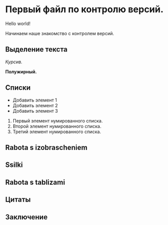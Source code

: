 # Первый файл по контролю версий.

Hello world!

Начинаем наше знакомство с контролем версий.

## Выделение текста 

*Курсив.*

**Полужирный.**

## Списки

* Добавить элемент 1
* Добавить элемент 2
* Добавить элемент 3

1. Первый элемент нумированного списка.
2. Второй элемент нумированного списка.
3. Третий элемент нумированного списка.

## Rabota s izobrascheniem

## Ssilki

## Rabota s tablizami

## Цитаты

## Заключение 